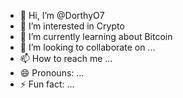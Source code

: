 - 👋 Hi, I’m @DorthyO7
- 👀 I’m interested in Crypto
- 🌱 I’m currently learning about Bitcoin
- 💞️ I’m looking to collaborate on ...
- 📫 How to reach me ...
- 😄 Pronouns: ...
- ⚡ Fun fact: ...

<!---
DorthyO7/DorthyO7 is a ✨ special ✨ repository because its `README.md` (this file) appears on your GitHub profile.
You can click the Preview link to take a look at your changes.
--->
